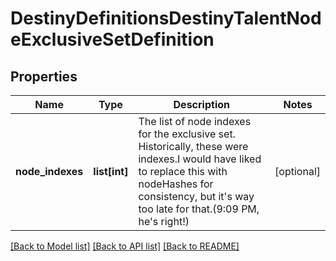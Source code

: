 # DestinyDefinitionsDestinyTalentNodeExclusiveSetDefinition

## Properties
Name | Type | Description | Notes
------------ | ------------- | ------------- | -------------
**node_indexes** | **list[int]** | The list of node indexes for the exclusive set.  Historically, these were indexes.I would have liked to replace this with nodeHashes for consistency, but it&#39;s way too late for that.(9:09 PM, he&#39;s right!) | [optional] 

[[Back to Model list]](../README.md#documentation-for-models) [[Back to API list]](../README.md#documentation-for-api-endpoints) [[Back to README]](../README.md)


